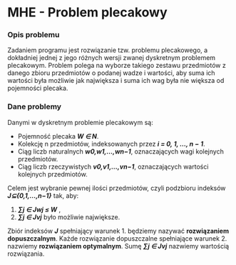 # MHE - Problem plecakowy

### Opis problemu

Zadaniem programu jest rozwiązanie tzw. problemu plecakowego, a dokładniej jednej z jego różnych wersji zwanej dyskretnym problemem plecakowym. Problem polega na wyborze takiego zestawu przedmiotów z danego zbioru przedmiotów o podanej wadze i wartości, aby suma ich wartości była możliwie jak największa i suma ich wag była nie większa od pojemności plecaka.

### Dane problemy

Danymi w dyskretnym problemie plecakowym są:

* Pojemność plecaka ***W ∈ N***.
* Kolekcję  n  przedmiotów, indeksowanych przez ***i = 0, 1, …, n − 1***.
* Ciąg liczb naturalnych ***w0,w1,…,wn−1***, oznaczających wagi kolejnych przedmiotów.
* Ciąg liczb rzeczywistych ***v0,v1,…,vn−1***, oznaczających wartości kolejnych przedmiotów.

Celem jest wybranie pewnej ilości przedmiotów, czyli podzbioru indeksów ***J⊆{0,1,…,n−1}*** tak, aby:

1. ***∑j ∈ Jwj ≤ W*** ,
2. ***∑j ∈ Jvj*** było możliwie największe.

Zbiór indeksów ***J*** spełniający warunek 1. będziemy nazywać **rozwiązaniem dopuszczalnym**. Każde rozwiązanie dopuszczalne spełniające warunek 2. nazwiemy **rozwiązaniem optymalnym**. Sumę ***∑j ∈ Jvj*** nazwiemy wartością rozwiązania.
